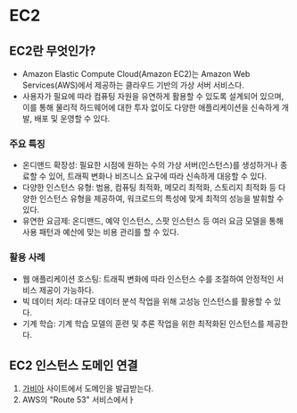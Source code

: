 # EC2

## EC2란 무엇인가?

- Amazon Elastic Compute Cloud(Amazon EC2)는 Amazon Web Services(AWS)에서 제공하는 클라우드 기반의 가상 서버 서비스다.
- 사용자가 필요에 따라 컴퓨팅 자원을 유연하게 활용할 수 있도록 설계되어 있으며, 이를 통해 물리적 하드웨어에 대한 투자 없이도 다양한 애플리케이션을 신속하게 개발, 배포 및 운영할 수 있다.

### 주요 특징

- 온디맨드 확장성: 필요한 시점에 원하는 수의 가상 서버(인스턴스)를 생성하거나 종료할 수 있어, 트래픽 변화나 비즈니스 요구에 따라 신속하게 대응할 수 있다.
- 다양한 인스턴스 유형: 범용, 컴퓨팅 최적화, 메모리 최적화, 스토리지 최적화 등 다양한 인스턴스 유형을 제공하여, 워크로드의 특성에 맞게 최적의 성능을 발휘할 수 있다.
- 유연한 요금제: 온디맨드, 예약 인스턴스, 스팟 인스턴스 등 여러 요금 모델을 통해 사용 패턴과 예산에 맞는 비용 관리를 할 수 있다.

### 활용 사례

- 웹 애플리케이션 호스팅: 트래픽 변화에 따라 인스턴스 수를 조절하여 안정적인 서비스 제공이 가능하다.
- 빅 데이터 처리: 대규모 데이터 분석 작업을 위해 고성능 인스턴스를 활용할 수 있다.
- 기계 학습: 기계 학습 모델의 훈련 및 추론 작업을 위한 최적화된 인스턴스를 제공한다.

## EC2 인스턴스 도메인 연결

1. [가비아](https://www.gabia.com/) 사이트에서 도메인을 발급받는다.
2. AWS의 "Route 53" 서비스에서ㅏ